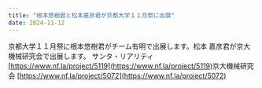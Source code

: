 ```yaml
---
title: "根本悠樹君と松本嘉彦君が京都大学１１月祭に出展"
date: 2024-11-12
---
```


京都大学１１月祭に根本悠樹君がチーム有明で出展します。松本 嘉彦君が京大機械研究会で出展します。
サンタ・リアリティ​ [https://www.nf.la/project/5119](https://www.nf.la/project/5119)
​京大機械研究会 [https://www.nf.la/project/5072](https://www.nf.la/project/5072)
